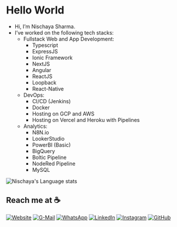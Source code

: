 # Hello World
- Hi, I’m Nischaya Sharma.
- I’ve worked on the following tech stacks: 
	- Fullstack Web and App Development:
		- Typescript
		- ExpressJS
		- Ionic Framework
		- NextJS
		- Angular
		- ReactJS
		- Loopback
		- React-Native
	- DevOps:
		- CI/CD (Jenkins)
		- Docker
		- Hosting on GCP and AWS
		- Hosting on Vercel and Heroku with Pipelines
	- Analytics:
		- N8N.io
  		- LookerStudio
    	- PowerBI (Basic)
		- BigQuery
		- Boltic Pipeline
		- NodeRed Pipeline
	  	- MySQL


![Nischaya's Language stats](https://github-readme-stats-eight-theta.vercel.app/api/top-langs/?username=NischayaSharma&layout=compact&lang_count=8&theme=dark)



## Reach me at ☕
<p align="left">
	<a target="_blank" href="http://nischaya.gq"><img src="https://img.icons8.com/bubbles/50/000000/web-globe.png" alt="Website"/></a>
	<a target="_blank" href="mailto:me@nischaya.gq"><img src="https://img.icons8.com/bubbles/50/000000/gmail.png" alt="G-Mail"/></a>
	<a target="_blank" href="https://wa.me/+916351025191"><img src="https://img.icons8.com/bubbles/50/000000/whatsapp.png" alt="WhatsApp"/></a>
	<a target="_blank" href="https://www.linkedin.com/in/nischaya/"><img src="https://img.icons8.com/bubbles/50/000000/linkedin.png" alt="LinkedIn"/></a>
	<a target="_blank" href="https://www.instagram.com/nischaya.sharma/"><img src="https://img.icons8.com/bubbles/50/000000/instagram.png" alt="Instagram"/></a>
	<a target="_blank" href="https://github.com/NischayaSharma"><img src="https://img.icons8.com/bubbles/50/000000/github.png" alt="GitHub"/></a>
</p>


